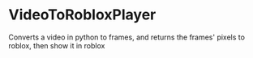 # VideoToRobloxPlayer
Converts a video in python to frames, and returns the frames' pixels to roblox, then show it in roblox
